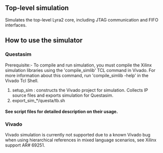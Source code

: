 ## Top-level simulation

Simulates the top-level Lyra2 core, including JTAG communication and FIFO interfaces.

## How to use the simulator

### Questasim

Prerequisite:- To compile and run simulation, you must compile the Xilinx simulation libraries using the 'compile_simlib' TCL command in Vivado. For more information about this command, run 'compile_simlib -help' in the Vivado Tcl Shell. 

1. setup_sim : constructs the Vivado project for simulation. Collects IP source files and exports simulation for Questasim.
2. export_sim_*/questa/tb.sh

#### See script files for detailed description on their usage.

### Vivado

Vivado simulation is currently not supported due to a known Vivado bug when using hierarchical references in mixed language scenarios, see Xilinx support AR# 69251.
